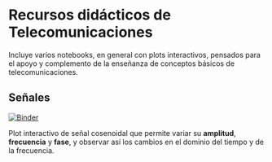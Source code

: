# Recursos didácticos de Telecomunicaciones

Incluye varios notebooks, en general con plots interactivos, pensados para el apoyo y complemento de la enseñanza de conceptos básicos de telecomunicaciones.

## Señales

[![Binder](https://mybinder.org/badge_logo.svg)](https://mybinder.org/v2/gl/brivadeneira%2Frecursos-didacticos-telecomunicaciones/master?filepath=https%3A%2F%2Fgitlab.com%2Fbrivadeneira%2Frecursos-didacticos-telecomunicaciones%2Fblob%2Fmaster%2F0.Se%25C3%25B1ales%2Fse%25C3%25B1ales.ipynb)

Plot interactivo de señal cosenoidal que permite variar su **amplitud**, **frecuencia** y **fase**, y observar así los cambios en el dominio del tiempo y de la frecuencia.
